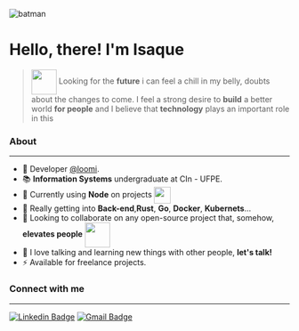 ![batman](https://media.giphy.com/media/C7RCCFdaixA3u/source.gif "Batman says hello!")
# Hello, there! I'm **Isaque**

> <img width="45" align="center" src="https://thumbs.gfycat.com/ElaborateLankyAntelopegroundsquirrel-small.gif" /> Looking for the **future** i can feel a chill in my belly, doubts about the changes to come. I feel a strong desire to **build** a better world **for people** and I believe that **technology** plays an important role in this

### About
___
- 💚 Developer [@loomi](https://www.linkedin.com/company/loomi-digital/mycompany//).
- 📚 **Information Systems** undergraduate at CIn - UFPE.
- 🔭 Currently using **Node** on projects <img width="30" align="center" src="https://media3.giphy.com/media/ln7z2eWriiQAllfVcn/source.gif"/> </li>
- 🌱 Really getting into **Back-end**,**Rust**, **Go**, **Docker**, **Kubernets**...
- 👯 Looking to collaborate on any open-source project that, somehow, **elevates people** <img width="45" align="center"  src="https://media3.giphy.com/media/Ur1ePKk5h82J2nKUmm/source.gif"/>
- 💬 I love talking and learning new things with other people, **let's talk!**
- ⚡ Available for freelance projects.

### Connect with me
___
[![Linkedin Badge](https://img.shields.io/badge/-LinkedIn-blue?style=for-the-badge&logo=Linkedin&logoColor=white&link=https://www.linkedin.com/in/isaquediniz/)](https://www.linkedin.com/in/isaquediniz/)
[![Gmail Badge](https://img.shields.io/badge/-Gmail-c14438?style=for-the-badge&logo=Gmail&logoColor=white&link=mailto:itd@cin.ufpe.com)](mailto:itd@cin.ufpe.com/)
